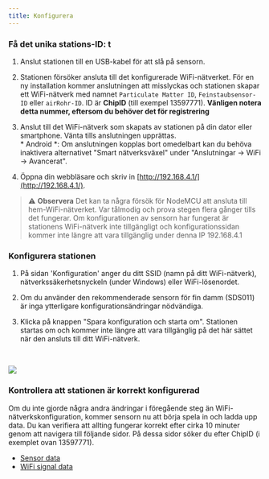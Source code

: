 ```yaml
---
title: Konfigurera
---
```

### Få det unika stations-ID: t
1. Anslut stationen till en USB-kabel för att slå på sensorn.

2. Stationen försöker ansluta till det konfigurerade WiFi-nätverket. För en ny installation kommer anslutningen att misslyckas och stationen skapar ett WiFi-nätverk med namnet `Particulate Matter ID`, `Feinstaubsensor-ID` eller `airRohr-ID`. ID är **ChipID** (till exempel 13597771). **Vänligen notera detta nummer, eftersom du behöver det för registrering**

3. Anslut till det WiFi-nätverk som skapats av stationen på din dator eller smartphone. Vänta tills anslutningen upprättas. <br> * Android *: Om anslutningen kopplas bort omedelbart kan du behöva inaktivera alternativet "Smart nätverksväxel" under "Anslutningar -> WiFi -> Avancerat".

4. Öppna din webbläsare och skriv in [http://192.168.4.1/](http://192.168.4.1/).

> ⚠️ **Observera** Det kan ta några försök för NodeMCU att ansluta till hem-WiFi-nätverket. Var tålmodig och prova stegen flera gånger tills det fungerar. Om konfigurationen av sensorn har fungerat är stationens WiFi-nätverk inte tillgängligt och konfigurationssidan kommer inte längre att vara tillgänglig under denna IP 192.168.4.1

### Konfigurera stationen
1. På sidan 'Konfiguration' anger du ditt SSID (namn på ditt WiFi-nätverk), nätverkssäkerhetsnyckeln (under Windows) eller WiFi-lösenordet.

2. Om du använder den rekommenderade sensorn för fin damm (SDS011) är inga ytterligare konfigurationsändringar nödvändiga.

3. Klicka på knappen "Spara konfiguration och starta om". Stationen startas om och kommer inte längre att vara tillgänglig på det här sättet när den ansluts till ditt WiFi-nätverk.

<br>

![](../docs/airrohr_config_initial.jpg)
<br>

### Kontrollera att stationen är korrekt konfigurerad
Om du inte gjorde några andra ändringar i föregående steg än WiFi-nätverkskonfiguration, kommer sensorn nu att börja spela in och ladda upp data. Du kan verifiera att allting fungerar korrekt efter cirka 10 minuter genom att navigera till följande sidor. På dessa sidor söker du efter ChipID (i exemplet ovan 13597771).

 * [Sensor data](https://www.madavi.de/sensor/graph.php)
 * [WiFi signal data](https://www.madavi.de/sensor/signal.php)
